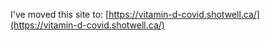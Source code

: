 
I've moved this site to: [https://vitamin-d-covid.shotwell.ca/](https://vitamin-d-covid.shotwell.ca/)
